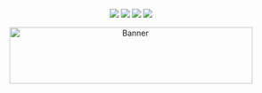 <div id="top"></div>
<p align="center">
<img src=https://img.shields.io/github/stars/DESTR0JER/DequsNuke?color=6699ff&style=for-the-badge />
<img src=https://img.shields.io/github/forks/DESTR0JER/DequsNuke?color=6699ff&style=for-the-badge />
<img src=https://img.shields.io/github/issues/DESTR0JER/DequsNuke?color=6699ff&style=for-the-badge />
<img src=https://img.shields.io/github/license/DESTR0JER/DequsNuke?color=6699ff&style=for-the-badge />
</p>
<p align="center">
  <a href="https://github.com/othneildrew/Best-README-Template">
    <img src="assets/Zrzut ekranu 2022-02-17 115427" alt="Banner" width="436" height="102">
  </a>

